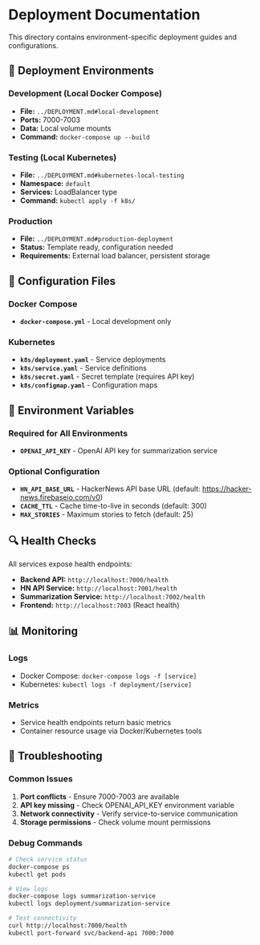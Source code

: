 # Deployment Documentation

This directory contains environment-specific deployment guides and configurations.

## 🚀 Deployment Environments

### Development (Local Docker Compose)
- **File:** `../DEPLOYMENT.md#local-development`
- **Ports:** 7000-7003
- **Data:** Local volume mounts
- **Command:** `docker-compose up --build`

### Testing (Local Kubernetes)
- **File:** `../DEPLOYMENT.md#kubernetes-local-testing`
- **Namespace:** `default`
- **Services:** LoadBalancer type
- **Command:** `kubectl apply -f k8s/`

### Production
- **File:** `../DEPLOYMENT.md#production-deployment`
- **Status:** Template ready, configuration needed
- **Requirements:** External load balancer, persistent storage

## 📁 Configuration Files

### Docker Compose
- **`docker-compose.yml`** - Local development only

### Kubernetes
- **`k8s/deployment.yaml`** - Service deployments
- **`k8s/service.yaml`** - Service definitions
- **`k8s/secret.yaml`** - Secret template (requires API key)
- **`k8s/configmap.yaml`** - Configuration maps

## 🔧 Environment Variables

### Required for All Environments
- **`OPENAI_API_KEY`** - OpenAI API key for summarization service

### Optional Configuration
- **`HN_API_BASE_URL`** - HackerNews API base URL (default: https://hacker-news.firebaseio.com/v0)
- **`CACHE_TTL`** - Cache time-to-live in seconds (default: 300)
- **`MAX_STORIES`** - Maximum stories to fetch (default: 25)

## 🔍 Health Checks

All services expose health endpoints:
- **Backend API:** `http://localhost:7000/health`
- **HN API Service:** `http://localhost:7001/health`
- **Summarization Service:** `http://localhost:7002/health`
- **Frontend:** `http://localhost:7003` (React health)

## 📊 Monitoring

### Logs
- Docker Compose: `docker-compose logs -f [service]`
- Kubernetes: `kubectl logs -f deployment/[service]`

### Metrics
- Service health endpoints return basic metrics
- Container resource usage via Docker/Kubernetes tools

## 🚨 Troubleshooting

### Common Issues
1. **Port conflicts** - Ensure 7000-7003 are available
2. **API key missing** - Check OPENAI_API_KEY environment variable
3. **Network connectivity** - Verify service-to-service communication
4. **Storage permissions** - Check volume mount permissions

### Debug Commands
```bash
# Check service status
docker-compose ps
kubectl get pods

# View logs
docker-compose logs summarization-service
kubectl logs deployment/summarization-service

# Test connectivity
curl http://localhost:7000/health
kubectl port-forward svc/backend-api 7000:7000
```
